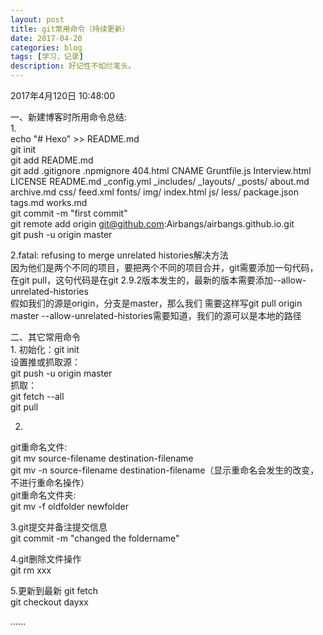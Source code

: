 ```yaml
---
layout: post
title: git常用命令（持续更新）
date: 2017-04-20
categories: blog
tags: [学习，记录]
description: 好记性不如烂笔头。
---
```




2017年4月120日 10:48:00

一、新建博客时所用命令总结:  
1.  
echo "# Hexo" >> README.md  
git init  
git add README.md  
git add .gitignore .npmignore 404.html CNAME Gruntfile.js Interview.html LICENSE README.md _config.yml  _includes/ _layouts/ _posts/ about.md archive.md css/ feed.xml fonts/ img/ index.html js/ less/ package.json tags.md works.md  
git commit -m "first commit"  
git remote add origin git@github.com:Airbangs/airbangs.github.io.git  
git push -u origin master

2.fatal: refusing to merge unrelated histories解决方法     
因为他们是两个不同的项目，要把两个不同的项目合并，git需要添加一句代码，在git pull，这句代码是在git 2.9.2版本发生的，最新的版本需要添加--allow-unrelated-histories  
假如我们的源是origin，分支是master，那么我们 需要这样写git pull origin master --allow-unrelated-histories需要知道，我们的源可以是本地的路径  

二、其它常用命令     
1.
初始化：git init   
设置推或抓取源：    
git push -u origin master   
抓取：   
git fetch --all   
git pull   

2.   
git重命名文件:           
git mv source-filename destination-filename    
git mv -n source-filename destination-filename（显示重命名会发生的改变，不进行重命名操作）   
git重命名文件夹:   
git mv -f oldfolder newfolder   

3.git提交并备注提交信息    
git commit -m "changed the foldername"

4.git删除文件操作   
git rm xxx

5.更新到最新
git fetch  
git checkout dayxx   

......